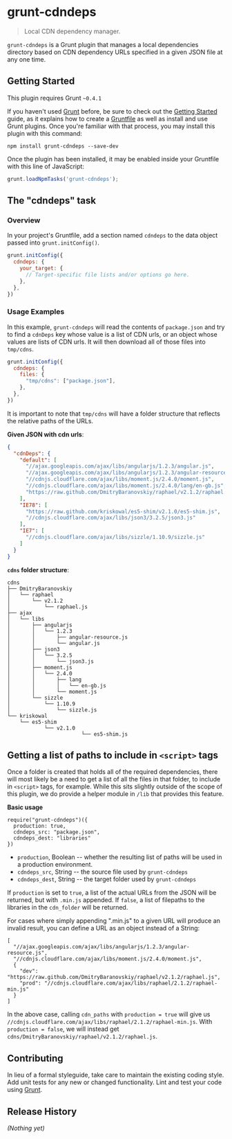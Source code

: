 # grunt-cdndeps

> Local CDN dependency manager.

`grunt-cdndeps` is a Grunt plugin that manages a local dependencies directory based on CDN dependency URLs specified in a given JSON file at any one time.

## Getting Started
This plugin requires Grunt `~0.4.1`

If you haven't used [Grunt](http://gruntjs.com/) before, be sure to check out the [Getting Started](http://gruntjs.com/getting-started) guide, as it explains how to create a [Gruntfile](http://gruntjs.com/sample-gruntfile) as well as install and use Grunt plugins. Once you're familiar with that process, you may install this plugin with this command:

```shell
npm install grunt-cdndeps --save-dev
```

Once the plugin has been installed, it may be enabled inside your Gruntfile with this line of JavaScript:

```js
grunt.loadNpmTasks('grunt-cdndeps');
```

## The "cdndeps" task

### Overview
In your project's Gruntfile, add a section named `cdndeps` to the data object passed into `grunt.initConfig()`.

```js
grunt.initConfig({
  cdndeps: {
    your_target: {
      // Target-specific file lists and/or options go here.
    },
  },
})
```

### Usage Examples

In this example, `grunt-cdndeps` will read the contents of `package.json` and try to find a `cdnDeps` key whose value is a list of CDN urls, or an object whose values are lists of CDN urls. It will then download all of those files into `tmp/cdns`.

```js
grunt.initConfig({
  cdndeps: {
    files: {
      "tmp/cdns": ["package.json"],
    },
  },
})

```

It is important to note that `tmp/cdns` will have a folder structure that reflects the relative paths of the URLs.

**Given JSON with cdn urls**:

```json
{
  "cdnDeps": {
    "default": [
      "//ajax.googleapis.com/ajax/libs/angularjs/1.2.3/angular.js",
      "//ajax.googleapis.com/ajax/libs/angularjs/1.2.3/angular-resource.js",
      "//cdnjs.cloudflare.com/ajax/libs/moment.js/2.4.0/moment.js",
      "//cdnjs.cloudflare.com/ajax/libs/moment.js/2.4.0/lang/en-gb.js",
      "https://raw.github.com/DmitryBaranovskiy/raphael/v2.1.2/raphael.js"
    ],
    "IE78": [
      "https://raw.github.com/kriskowal/es5-shim/v2.1.0/es5-shim.js",
      "//cdnjs.cloudflare.com/ajax/libs/json3/3.2.5/json3.js"
    ],
    "IE7": [
      "//cdnjs.cloudflare.com/ajax/libs/sizzle/1.10.9/sizzle.js"
    ]
  }
}

```

**`cdns` folder structure**:

```
cdns
├── DmitryBaranovskiy
│   └── raphael
│       └── v2.1.2
│           └── raphael.js
├── ajax
│   └── libs
│       ├── angularjs
│       │   └── 1.2.3
│       │       ├── angular-resource.js
│       │       └── angular.js
│       ├── json3
│       │   └── 3.2.5
│       │       └── json3.js
│       ├── moment.js
│       │   └── 2.4.0
│       │       ├── lang
│       │       │   └── en-gb.js
│       │       └── moment.js
│       └── sizzle
│           └── 1.10.9
│               └── sizzle.js
└── kriskowal
    └── es5-shim
            └── v2.1.0
                        └── es5-shim.js
```

## Getting a list of paths to include in `<script>` tags

Once a folder is created that holds all of the required dependencies, there will most likely be a need to get a list of all the files in that folder, to include in `<script>` tags, for example. While this sits slightly outside of the scope of this plugin, we do provide a helper module in `/lib` that provides this feature.

**Basic usage**

```
require("grunt-cdndeps")({
  production: true,
  cdndeps_src: "package.json",
  cdndeps_dest: "libraries"
})
```

- `production`, Boolean -- whether the resulting list of paths will be used in a production environment.
- `cdndeps_src`, String -- the source file used by `grunt-cdndeps`
- `cdndeps_dest`, String -- the target folder used by `grunt-cdndeps`

If `production` is set to `true`, a list of the actual URLs from the JSON will be returned, but with `.min.js` appended. If `false`, a list of filepaths to the libraries in the `cdn_folder` will be returned.

For cases where simply appending ".min.js" to a given URL will produce an invalid result, you can define a URL as an object instead of a String:

```
[
  "//ajax.googleapis.com/ajax/libs/angularjs/1.2.3/angular-resource.js",
  "//cdnjs.cloudflare.com/ajax/libs/moment.js/2.4.0/moment.js",
  {
    "dev": "https://raw.github.com/DmitryBaranovskiy/raphael/v2.1.2/raphael.js",
    "prod": "//cdnjs.cloudflare.com/ajax/libs/raphael/2.1.2/raphael-min.js"
  }
]
```

In the above case, calling `cdn_paths` with `production = true` will give us `//cdnjs.cloudflare.com/ajax/libs/raphael/2.1.2/raphael-min.js`. With `production = false`, we will instead get `cdns/DmitryBaranovskiy/raphael/v2.1.2/raphael.js`.

## Contributing
In lieu of a formal styleguide, take care to maintain the existing coding style. Add unit tests for any new or changed functionality. Lint and test your code using [Grunt](http://gruntjs.com/).

## Release History
_(Nothing yet)_

